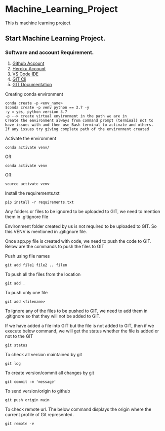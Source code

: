 # Machine_Learning_Project
This is machine learning project.

## Start Machine Learning Project.

### Software and account Requirement.

1. [Github Account](https://github.com)
2. [Heroku Account](https://dashboard.heroku.com/login)
3. [VS Code IDE](https://code.visualstudio.com/download)
4. [GIT Cli](https://git-scm.com/downloads)
5. [GIT Documentation](https://git-scm.com/docs/gittutorial)

Creating conda environment
```
conda create -p <env_name>
$conda create -p venv python == 3.7 -y
-y = yes, python version 3.7
-p --> create virtual environment in the path we are in
Create the environment always from command prompt (terminal) not to have issues with and then use Bash terminal to activate and others.
If any issues try giving complete path of the environment created
```

Activate the environment
```
conda activate venv/
```
OR
```
conda activate venv
```
OR
```
source activate venv
```

Install the requirements.txt
```
pip install -r requirements.txt
```

Any folders or files to be ignored to be uploaded to GIT, we need to mention them in .gitignore file

Environment folder created by us is not required to be uploaded to GIT.
So this VENV is mentioned in .gitignore file.

Once app.py file is created with code, we need to push the code to GIT. Below are the commands to push the files to GIT

Push using file names
```
git add file1 file2 .. filen
```

To push all the files from the location
```
git add .
```

To push only one file
```
git add <filename>
```

To ignore any of the files to be pushed to GIT, we need to add them in .gitignore so that they will not be added to GIT.

If we have added a file into GIT but the file is not added to GIT, then if we execute below command, we will get the status whether the file is added or not to the GIT
```
git status
```

To check all version maintained by git
```
git log
```

To create version/commit all changes by git
```
git commit -m 'message'
```

To send version/origin to github
```
git push origin main
```

To check remote url. The below command displays the origin where the current profile of Git represented.
```
git remote -v
```

